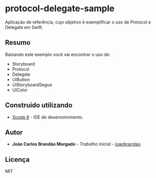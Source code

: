 # protocol-delegate-sample

Aplicação de referência, cujo objetivo é exemplificar o uso de Protocol e Delegate em Swift. 

## Resumo

Baixando este exemplo você vai encontrar o uso de:
 - Storyboard
 - Protocol
 - Delegate
 - UIButton
 - UIStoryboardSegue
 - UIColor


## Construído utilizando

* [Xcode 8](https://developer.apple.com/xcode) - IDE de desenvolvimento.

## Autor

* **João Carlos Brandão Morgado** - *Trabalho Inicial* - [joaobrandao](https://github.com/jocabrandao)

## Licença

MIT 